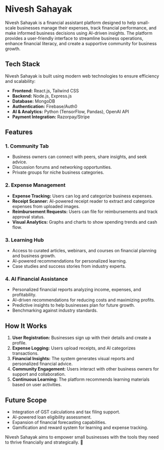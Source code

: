 # Nivesh Sahayak

Nivesh Sahayak is a financial assistant platform designed to help small-scale businesses manage their expenses, track financial performance, and make informed business decisions using AI-driven insights. The platform provides a user-friendly interface to streamline business operations, enhance financial literacy, and create a supportive community for business growth.

## Tech Stack
Nivesh Sahayak is built using modern web technologies to ensure efficiency and scalability:
- **Frontend:** React.js, Tailwind CSS
- **Backend:** Node.js, Express.js
- **Database:** MongoDB
- **Authentication:** Firebase/Auth0
- **AI & Analytics:** Python (TensorFlow, Pandas), OpenAI API
- **Payment Integration:** Razorpay/Stripe

## Features
### 1. Community Tab
- Business owners can connect with peers, share insights, and seek advice.
- Discussion forums and networking opportunities.
- Private groups for niche business categories.

### 2. Expense Management
- **Expense Tracking:** Users can log and categorize business expenses.
- **Receipt Scanner:** AI-powered receipt reader to extract and categorize expenses from uploaded images.
- **Reimbursement Requests:** Users can file for reimbursements and track approval status.
- **Visual Analytics:** Graphs and charts to show spending trends and cash flow.

### 3. Learning Hub
- Access to curated articles, webinars, and courses on financial planning and business growth.
- AI-powered recommendations for personalized learning.
- Case studies and success stories from industry experts.

### 4. AI Financial Assistance
- Personalized financial reports analyzing income, expenses, and profitability.
- AI-driven recommendations for reducing costs and maximizing profits.
- Predictive insights to help businesses plan for future growth.
- Benchmarking against industry standards.

## How It Works
1. **User Registration:** Businesses sign up with their details and create a profile.
2. **Expense Logging:** Users upload receipts, and AI categorizes transactions.
3. **Financial Insights:** The system generates visual reports and personalized financial advice.
4. **Community Engagement:** Users interact with other business owners for support and collaboration.
5. **Continuous Learning:** The platform recommends learning materials based on user activities.

## Future Scope
- Integration of GST calculations and tax filing support.
- AI-powered loan eligibility assessment.
- Expansion of financial forecasting capabilities.
- Gamification and reward system for learning and expense tracking.

Nivesh Sahayak aims to empower small businesses with the tools they need to thrive financially and strategically. 🚀


